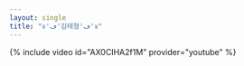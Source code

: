 ```yaml
---
layout: single
title: "४'ڡ'김태형'ڡ'४"
---
```



 {% include video id="AX0CIHA2f1M" provider="youtube" %}
